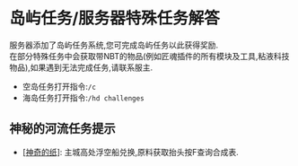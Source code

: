 # 岛屿任务/服务器特殊任务解答

服务器添加了岛屿任务系统,您可完成岛屿任务以此获得奖励.  
在部分特殊任务中会获取带NBT的物品\(例如匠魂插件的所有模块及工具,粘液科技物品\),如果遇到无法完成任务,请联系服主.

* 空岛任务打开指令:`/c`  
* 海岛任务打开指令:`/hd challenges`  

## 神秘的河流任务提示

* [\[神奇的纸\]](https://doc.skycraft.cn/plugins/swbdl): 主城高处浮空船兑换,原料获取抬头按F查询合成表.

  
